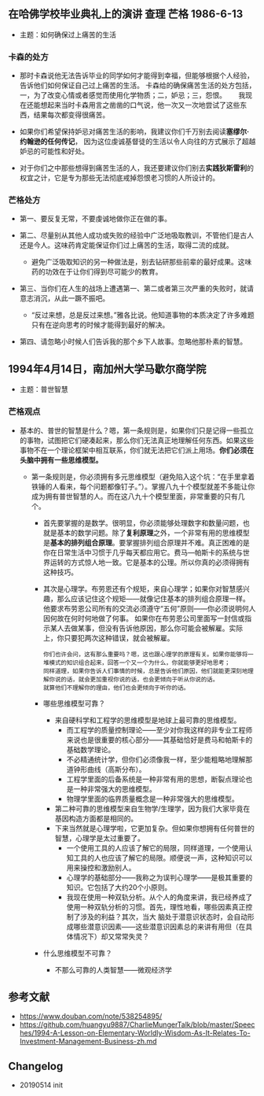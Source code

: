 

## 在哈佛学校毕业典礼上的演讲 查理 芒格 1986-6-13

- 主题：如何确保过上痛苦的生活

### 卡森的处方

- 那时卡森说他无法告诉毕业的同学如何才能得到幸福，但能够根据个人经验，告诉他们如何保证自己过上痛苦的生活。
 卡森给的确保痛苦生活的处方包括，一，为了改变心情或者感觉而使用化学物质；二，妒忌；三，怨恨。　　
 我现在还能想起来当时卡森用言之凿凿的口气说，他一次又一次地尝试了这些东西，结果每次都变得很痛苦。　
 
- 如果你们希望保持妒忌对痛苦生活的影响，我建议你们千万别去阅读**塞缪尔·约翰逊的任何传记**，
  因为这位虔诚基督徒的生活以令人向往的方式展示了超越妒忌的可能性和好处。
  
- 对于你们之中那些想得到痛苦生活的人，我还要建议你们别去**实践狄斯雷利**的权宜之计，它是专为那些无法彻底戒掉怨恨老习惯的人所设计的。
 
 
 ### 芒格处方
 
 - 第一、要反复无常，不要虔诚地做你正在做的事。
 
 - 第二、尽量别从其他人成功或失败的经验中广泛地吸取教训，不管他们是古人还是今人。这味药肯定能保证你们过上痛苦的生活，取得二流的成就。　　
 
   - 避免广泛吸取知识的另一种做法是，别去钻研那些前辈的最好成果。这味药的功效在于让你们得到尽可能少的教育。
 
 - 第三、当你们在人生的战场上遭遇第一、第二或者第三次严重的失败时，就请意志消沉，从此一蹶不振吧。
 
   - “反过来想，总是反过来想。”雅各比说。他知道事物的本质决定了许多难题只有在逆向思考的时候才能得到最好的解决。
   
 - 第四、请忽略小时候人们告诉我的那个乡下人故事。忽略他那朴素的智慧。
   
  
   
 ## 1994年4月14日，南加州大学马歇尔商学院
 
 - 主题：普世智慧
 
 ### 芒格观点
 
  - 基本的、普世的智慧是什么？嗯，第一条规则是，如果你们只是记得一些孤立的事物，试图把它们硬凑起来，那么你们无法真正地理解任何东西。如果这些事物不在一个理论框架中相互联系，你们就无法把它们派上用场。**你们必须在头脑中拥有一些思维模型。**
  
     - 第一条规则是，你必须拥有多元思维模型（避免陷入这个坑：“在手里拿着铁锤的人看来，每个问题都像钉子。”）。掌握八九十个模型就差不多能让你成为拥有普世智慧的人。而在这八九十个模型里面，非常重要的只有几个。
     
       - 首先要掌握的是数学。很明显，你必须能够处理数字和数量问题，也就是基本的数学问题。除了**复利原理**之外，一个非常有用的思维模型是**基本的排列组合原理**。要掌握排列组合原理并不难。真正困难的是你在日常生活中习惯于几乎每天都应用它。费马—帕斯卡的系统与世界运转的方式惊人地一致。它是基本的公理。所以你真的必须得拥有这种技巧。
       
       - 其次是心理学。布劳恩还有个规矩，来自心理学；如果你对智慧感兴趣，那么应该记住这个规矩——就像记住基本的排列组合原理一样。
         他要求布劳恩公司所有的交流必须遵守“五何”原则——你必须说明何人因何故在何时何地做了何事。
         如果你在布劳恩公司里面写一封信或指示某人去做某事，但没有告诉他原因，那么你可能会被解雇。实际上，你只要犯两次这种错误，就会被解雇。
     
         ```
         你们也许会问，这有那么重要吗？嗯，这也跟心理学的原理有关。如果你能够将一堆模式的知识组合起来，回答一个又一个为什么，你就能够更好地思考；
         同样道理，如果你告诉人们事情的时候，总是告诉他们原因，他们就能更深刻地理解你说的话，就会更加重视你说的话，也会更倾向于听从你说的话。
         就算他们不理解你的理由，他们也会更倾向于听你的话。
         ```
       - 哪些思维模型可靠？
       
         - 来自硬科学和工程学的思维模型是地球上最可靠的思维模型。
           - 而工程学的质量控制理论——至少对你我这样的非专业工程师来说也是很重要的核心部分——其基础恰好是费马和帕斯卡的基础数学理论。
           - 不必精通统计学，但你们必须像我一样，至少能粗略地理解那道钟形曲线（高斯分布）。
           - 工程学里面的后备系统是一种非常有用的思想，断裂点理论也是一种非常强大的思维模型。
           - 物理学里面的临界质量概念是一种非常强大的思维模型。
         - 第二种可靠的思维模型来自生物学/生理学，因为我们大家毕竟在基因构造方面都是相同的。
         - 下来当然就是心理学啦，它更加复杂。但如果你想拥有任何普世的智慧，心理学是太过重要了。
           - 一个使用工具的人应该了解它的局限，同样道理，一个使用认知工具的人也应该了解它的局限。顺便说一声，这种知识可以用来操控和激励别人。
           - 心理学的基础部分——我称之为误判心理学——是极其重要的知识。它包括了大约20个小原则。
           - 我现在使用一种双轨分析。从个人的角度来讲，我已经养成了使用一种双轨分析的习惯。首先，理性地看，哪些因素真正控制了涉及的利益？其次，当大              脑处于潜意识状态时，会自动形成哪些潜意识因素——这些潜意识因素总的来讲有用但（在具体情况下）却又常常失灵？
       
        - 什么思维模型不可靠？
          - 不那么可靠的人类智慧——微观经济学
 
 
 
 
 ## 参考文献
 - https://www.douban.com/note/538254895/
 - https://github.com/huangyu9887/CharlieMungerTalk/blob/master/Speeches/1994-A-Lesson-on-Elementary-Worldly-Wisdom-As-It-Relates-To-Investment-Management-Business-zh.md
 
 ## Changelog
 
 - 20190514 init
